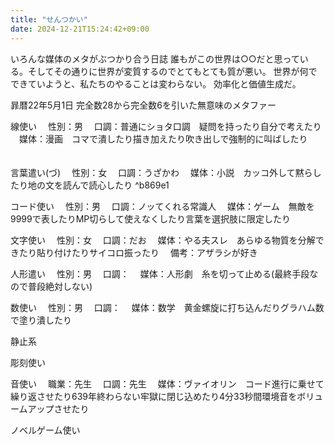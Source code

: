 ```yaml
---
title: "せんつかい"
date: 2024-12-21T15:24:42+09:00
---
```

いろんな媒体のメタがぶつかり合う日誌
誰もがこの世界は○○だと思っている。そしてその通りに世界が変質するのでとてもとても質が悪い。
世界が何でできていようと、私たちのやることは変わらない。
効率化と価値生成だ。

暃暦22年5月1日
完全数28から完全数6を引いた無意味のメタファー


線使い
　性別：男
　口調：普通にショタ口調　疑問を持ったり自分で考えたり
　媒体：漫画　コマで潰したり描き加えたり吹き出しで強制的に叫ばしたり
　
　

言葉遣い(づ)
　性別：女
　口調：うざかわ
　媒体：小説　カッコ外して黙らしたり地の文を読んで読心したり ^b869e1



コード使い
　性別：男
　口調：ノッてくれる常識人
　媒体：ゲーム　無敵を9999で表したりMP切らして使えなくしたり言葉を選択肢に限定したり


文字使い
　性別：女
　口調：だお
　媒体：やる夫スレ　あらゆる物質を分解できたり貼り付けたりサイコロ振ったり
　備考：アザラシが好き


人形遣い
　性別：男
　口調：
　媒体：人形劇　糸を切って止める(最終手段なので普段絶対しない)






数使い
　性別：男
　口調：
　媒体：数学　黄金螺旋に打ち込んだりグラハム数で塗り潰したり


静止系

彫刻使い



音使い
　職業：先生
　口調：先生
　媒体：ヴァイオリン　コード進行に乗せて繰り返させたり639年終わらない牢獄に閉じ込めたり4分33秒間環境音をボリュームアップさせたり


ノベルゲーム使い
